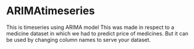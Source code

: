 # ARIMAtimeseries
This is timeseries using ARIMA model
This was made in respect to a medicine dataset in which we had to predict price of medicines.
But it can be used by changing column names to serve your dataset.
